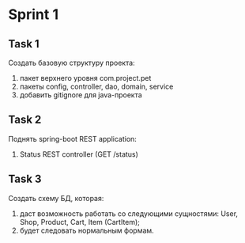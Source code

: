 # Sprint 1

## Task 1

Создать базовую структуру проекта:
1) пакет верхнего уровня com.project.pet
2) пакеты config, controller, dao, domain, service
3) добавить gitignore для java-проекта

## Task 2

Поднять spring-boot REST application:
1) Status REST controller (GET /status)

## Task 3

Создать схему БД, которая:
1) даст возможность работать со следующими сущностями: User, Shop, Product, Cart, Item (CartItem);
2) будет следовать нормальным формам.
